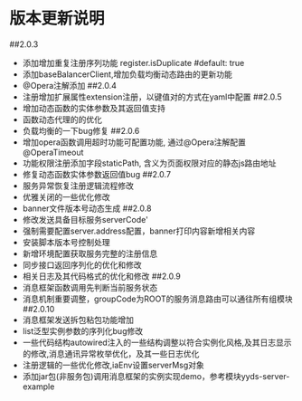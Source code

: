 # 版本更新说明
##2.0.3
- 添加增加重复注册序列功能 register.isDuplicate #default: true
- 添加baseBalancerClient,增加负载均衡动态路由的更新功能
- @Opera注解添加
##2.0.4
- 注册增加扩展属性extension注册，以键值对的方式在yaml中配置
##2.0.5
- 增加动态函数的实体参数及其返回值支持
- 函数动态代理的的优化
- 负载均衡的一下bug修复
##2.0.6
- 增加opera函数调用超时功能可配置功能, 通过@Opera注解配置@OperaTimeout
- 功能权限注册添加字段staticPath, 含义为页面权限对应的静态js路由地址
- 修复动态函数实体参数返回值bug
##2.0.7
- 服务异常恢复注册逻辑流程修改
- 优雅关闭的一些优化修改
- banner文件版本号动态生成
##2.0.8
- 修改发送具备目标服务serverCode'
- 强制需要配置server.address配置，banner打印内容新增相关内容
- 安装脚本版本号控制处理
- 新增环境配置获取服务完整的注册信息
- 同步接口返回序列化的优化和修改
- 相关日志及其代码格式的优化和修改
##2.0.9
- 消息框架函数调用先判断当前服务状态
- 消息机制重要调整，groupCode为ROOT的服务消息路由可以通往所有组模块
##2.0.10
- 消息框架发送拆包粘包功能增加
- list泛型实例参数的序列化bug修改
- 一些代码结构autowired注入的一些结构调整以符合实例化风格,及其日志显示的修改,消息通讯异常枚举优化，及其一些日志优化
- 注册逻辑的一些优化修改,iaEnv设置serverMsg对象
- 添加jar包(非服务包)调用消息框架的实例实现demo，参考模块yyds-server-example
